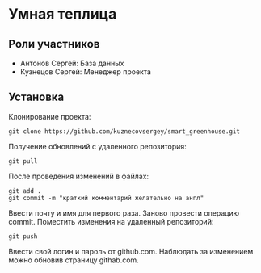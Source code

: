# Умная теплица

## Роли участников
* Антонов Сергей: База данных
* Кузнецов Сергей: Менеджер проекта

## Установка
Клонирование проекта:
```
git clone https://github.com/kuznecovsergey/smart_greenhouse.git
```

Получение обновлений с удаленного репозитория:
```
git pull
```

После проведения изменений в файлах:
```
git add .
git commit -m "краткий комментарий желательно на англ"
```

Ввести почту и имя для первого раза. Заново провести операцию commit. Поместить изменения на удаленный репозиторий:
```
git push
```
Ввести свой логин и пароль от github.com. Наблюдать за изменением можно обновив страницу githab.com.

